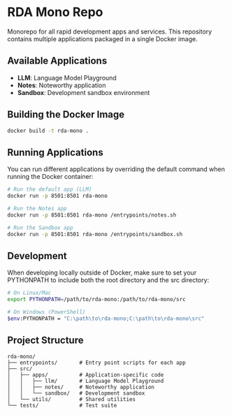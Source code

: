 # RDA Mono Repo

Monorepo for all rapid development apps and services. This repository contains multiple applications packaged in a single Docker image.

## Available Applications

- **LLM**: Language Model Playground
- **Notes**: Noteworthy application
- **Sandbox**: Development sandbox environment

## Building the Docker Image

```bash
docker build -t rda-mono .
```

## Running Applications

You can run different applications by overriding the default command when running the Docker container:

```bash
# Run the default app (LLM)
docker run -p 8501:8501 rda-mono

# Run the Notes app
docker run -p 8501:8501 rda-mono /entrypoints/notes.sh

# Run the Sandbox app
docker run -p 8501:8501 rda-mono /entrypoints/sandbox.sh
```

## Development

When developing locally outside of Docker, make sure to set your PYTHONPATH to include both the root directory and the src directory:

```bash
# On Linux/Mac
export PYTHONPATH=/path/to/rda-mono:/path/to/rda-mono/src

# On Windows (PowerShell)
$env:PYTHONPATH = "C:\path\to\rda-mono;C:\path\to\rda-mono\src"
```

## Project Structure

```
rda-mono/
├── entrypoints/       # Entry point scripts for each app
├── src/
│   ├── apps/          # Application-specific code
│   │   ├── llm/       # Language Model Playground
│   │   ├── notes/     # Noteworthy application
│   │   └── sandbox/   # Development sandbox
│   └── utils/         # Shared utilities
└── tests/             # Test suite
```
